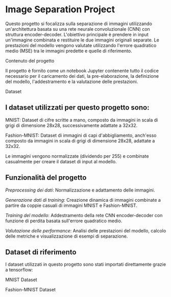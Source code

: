 # Image Separation Project

Questo progetto si focalizza sulla separazione di immagini utilizzando un'architettura basata su una rete neurale convoluzionale (CNN) con struttura encoder-decoder. L'obiettivo principale è prendere in input un'immagine combinata e restituire le due immagini originali separate. Le prestazioni del modello vengono valutate utilizzando l'errore quadratico medio (MSE) tra le immagini predette e quelle di riferimento.

Contenuto del progetto

Il progetto è fornito come un notebook Jupyter contenente tutto il codice necessario per il caricamento dei dati, la pre-elaborazione, la definizione del modello, l'addestramento e la valutazione delle prestazioni.

Dataset

## I dataset utilizzati per questo progetto sono:

MNIST: Dataset di cifre scritte a mano, composto da immagini in scala di grigi di dimensione 28x28, successivamente adattate a 32x32.

Fashion-MNIST: Dataset di immagini di capi d'abbigliamento, anch'esso composto da immagini in scala di grigi di dimensione 28x28, adattate a 32x32.

Le immagini vengono normalizzate (dividendo per 255) e combinate casualmente per creare il dataset di input al modello.

## Funzionalità del progetto

*Preprocessing dei dati*: Normalizzazione e adattamento delle immagini.

*Generazione dati di training*: Creazione dinamica di immagini combinate a partire da coppie casuali di immagini MNIST e Fashion-MNIST.

*Training del modello*: Addestramento della rete CNN encoder-decoder con funzione di perdita basata sull'errore quadratico medio.

*Valutazione delle performance*: Analisi delle prestazioni del modello, calcolo delle metriche e visualizzazione di esempi di separazione.

## Dataset di riferimento

I dataset utilizzati in questo progetto sono stati importati direttamente grazie a tensorflow:

MNIST Dataset

Fashion-MNIST Dataset

